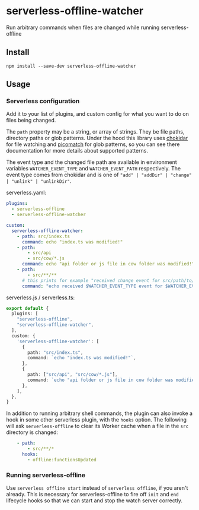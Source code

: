 # serverless-offline-watcher

Run arbitrary commands when files are changed while running serverless-offline

## Install

```
npm install --save-dev serverless-offline-watcher
```

## Usage

### Serverless configuration

Add it to your list of plugins, and custom config for what you want to do on files being changed.

The `path` property may be a string, or array of strings. They be file paths, directory paths or glob patterns. Under the hood this library uses [chokidar](https://github.com/paulmillr/chokidar) for file watching and [picomatch](https://github.com/micromatch/picomatch) for glob patterns, so you can see there documentation for more details about supported patterns.

The event type and the changed file path are available in environment variables `WATCHER_EVENT_TYPE` and `WATCHER_EVENT_PATH` respectively. The event type comes from chokidar and is one of `"add" | "addDir" | "change" | "unlink" | "unlinkDir"`.

serverless.yaml:

```yaml
plugins:
  - serverless-offline
  - serverless-offline-watcher

custom:
  serverless-offline-watcher:
    - path: src/index.ts
      command: echo "index.ts was modified!"
    - path:
        - src/api
        - src/cow/*.js
      command: echo "api folder or js file in cow folder was modified!"
    - path:
        - src/**/**
      # this prints for example "received change event for src/path/to/file.ts"
      command: "echo received $WATCHER_EVENT_TYPE event for $WATCHER_EVENT_PATH"
```

serverless.js / serverless.ts:

```ts
export default {
  plugins: [
    "serverless-offline",
    "serverless-offline-watcher",
  ],
  custom: {
    'serverless-offline-watcher': [
      {
        path: "src/index.ts",
        command: `echo "index.ts was modified!"`,
      },
      {
        path: ["src/api", "src/cow/*.js"],
        command: `echo "api folder or js file in cow folder was modified!"`,
      },
    ],
  },
}
```

In addition to running arbitrary shell commands, the plugin can also invoke a hook in some other
serverless plugin, with the `hooks` option. The following will ask `serverless-offline` to
clear its Worker cache when a file in the `src` directory is changed:

```yaml
    - path:
        - src/**/*
      hooks:
        - offline:functionsUpdated
```

### Running serverless-offline

Use `serverless offline start` instead of `serverless offline`, if you aren't already. This is necessary for serverless-offline to fire off `init` and `end` lifecycle hooks so that we can start and stop the watch server correctly.

